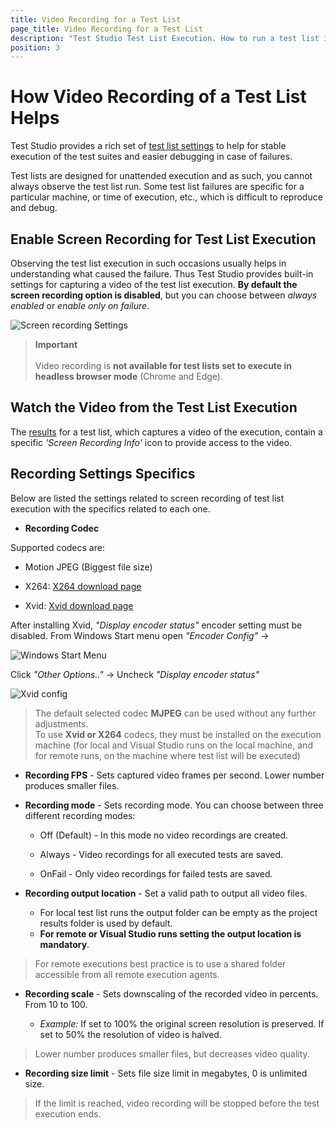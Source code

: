 ```yaml
---
title: Video Recording for a Test List
page_title: Video Recording for a Test List
description: "Test Studio Test List Execution. How to run a test list in Test Studio. Automatic re-run rerun of failed test in a test list. recording options for test list execution in Test Studio"
position: 3
---
```

# How Video Recording of a Test List Helps

Test Studio provides a rich set of <a href="/features/test-lists/test-list-settings" target="_blank">test list settings</a> to help for stable execution of the test suites and easier debugging in case of failures.

Test lists are designed for unattended execution and as such, you cannot always observe the test list run. Some test list failures are specific for a particular machine, or time of execution, etc., which is difficult to reproduce and debug.

## Enable Screen Recording for Test List Execution

Observing the test list execution in such occasions usually helps in understanding what caused the failure. Thus Test Studio provides built-in settings for capturing a video of the test list execution. __By default the screen recording option is disabled__, but you can choose between _always enabled_ or _enable only on failure_.

![Screen recording Settings][4]

> __Important__
><br>
><br>
> Video recording is __not available for test lists set to execute in headless browser mode__ (Chrome and Edge).

## Watch the Video from the Test List Execution

The <a href="/automated-tests/test-list-results/analyze-test-list-results#test-list-screen-recording-results" target="_blank">results</a> for a test list, which captures a video of the execution, contain a specific _'Screen Recording Info'_ icon to provide access to the video.

## Recording Settings Specifics

Below are listed the settings related to screen recording of test list execution with the specifics related to each one.

* __Recording Codec__
   
Supported codecs are:
   - Motion JPEG (Biggest file size)

   - X264: [X264 download page](https://sourceforge.net/projects/x264vfw/)

   - Xvid: [Xvid download page](https://www.xvid.com/download/)
   
After installing Xvid, _"Display encoder status"_ encoder setting must be disabled. From Windows Start menu open _"Encoder Config"_ ->

![Windows Start Menu][1]

Click _"Other Options.."_ -> Uncheck _"Display encoder status"_

![Xvid config][2]

> The default selected codec __MJPEG__ can be used without any further adjustments. <br/> 
> To use __Xvid or X264__ codecs, they must be installed on the execution machine (for local and Visual Studio runs on the local machine, and for remote runs, on the machine where test list will be executed)

* __Recording FPS__ - Sets captured video frames per second. Lower number produces smaller files.

* __Recording mode__ - Sets recording mode. You can choose between three different recording modes:
    - Off (Default) - In this mode no video recordings are created.

    - Always - Video recordings for all executed tests are saved.

    - OnFail - Only video recordings for failed tests are saved.

* __Recording output location__ - Set a valid path to output all video files. 
    - For local test list runs the output folder can be empty as the project results folder is used by default.
    - __For remote or Visual Studio runs setting the output location is mandatory__. 
   
> For remote executions best practice is to use a shared folder accessible from all remote execution agents. <br/>

* __Recording scale__ - Sets downscaling of the recorded video in percents. From 10 to 100. <br/>

	- _Example:_ If set to 100% the original screen resolution is preserved. If set to 50% the resolution of video is halved.
   
> Lower number produces smaller files, but decreases video quality.

*  __Recording size limit__ - Sets file size limit in megabytes, 0 is unlimited size. 

> If the limit is reached, video recording will be stopped before the test execution ends.

[1]: /img/automated-tests/test-lists/test-list-runs-specifics/fig1.png
[2]: /img/automated-tests/test-lists/test-list-runs-specifics/fig2.png

[4]: /img/automated-tests/test-lists/test-list-runs-specifics/fig4.png
